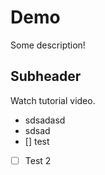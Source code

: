 # Demo

Some description!

## Subheader

Watch tutorial video.

- sdsadasd
- sdsad
- [] test
- [ ] Test 2